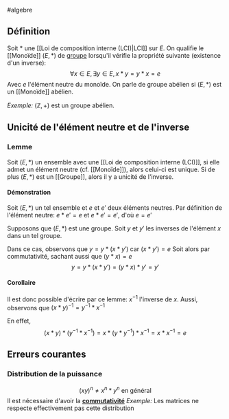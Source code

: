 #algebre 
## Définition
Soit $*$ une [[Loi de composition interne (LCI)|LCI]] sur $E$. On qualifie le [[Monoïde]] $(E, *)$ de <u>groupe</u> lorsqu'il vérifie la propriété suivante (existence d'un inverse):
$$ \forall x \in E, \exists y \in E, x*y=y*x=e $$
Avec $e$ l'élément neutre du monoïde. On parle de groupe abélien si $(E, *)$ est un [[Monoïde]] abélien.

*Exemple:* $(\mathbb{Z}, +)$ est un groupe abélien.

## Unicité de l'élément neutre et de l'inverse

### Lemme 
Soit $(E, *)$ un ensemble avec une [[Loi de composition interne (LCI)]], si elle admet un élément neutre (cf. [[Monoïde]]), alors celui-ci est unique.
Si de plus $(E, *)$ est un [[Groupe]], alors il y a unicité de l'inverse.

#### Démonstration
Soit $(E, *)$ un tel ensemble et $e$ et $e'$ deux éléments neutres.
Par définition de l'élément neutre: $e * e' = e$ et $e*e' = e'$, d'où $e=e'$

Supposons que $(E, *)$ est une groupe.
Soit $y$ et $y'$ les inverses de l'élément $x$ dans un tel groupe.

Dans ce cas, observons que $y = y*(x*y')$ car $(x*y') = e$ 
Soit alors par commutativité, sachant aussi que $(y*x) =e$
$$y = y * (x*y') = (y*x)*y' = y'$$
$$\tag*{$\blacksquare$}$$
#### Corollaire
Il est donc possible d'écrire par ce lemme: $x^{-1}$ l'inverse de $x$.
Aussi, observons que $(x*y)^{-1} = y^{-1} * x^{-1}$

En effet, $$(x*y)*(y^{-1}* x^{-1}) = x * (y * y^{-1})*x^{-1} = x * x^{-1} = e $$$$\tag*{$\blacksquare$}$$
## Erreurs courantes

### Distribution de la puissance
$$(xy)^n \not = x^n * y^n \text{ en général}$$
Il est nécessaire d'avoir la <b><u>commutativité</b></u>
*Exemple:* Les matrices ne respecte effectivement pas cette distribution